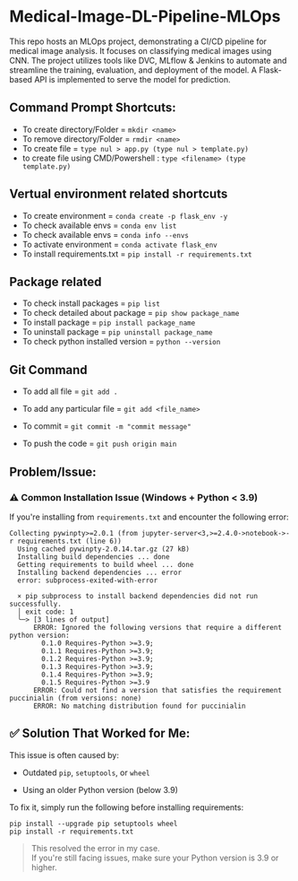 # Medical-Image-DL-Pipeline-MLOps
This repo hosts an MLOps project, demonstrating a CI/CD pipeline for medical image analysis. It focuses on classifying medical images using CNN. The project utilizes tools like DVC, MLflow &amp; Jenkins to automate and streamline the training, evaluation, and deployment of the model. A Flask-based API is implemented to serve the model for prediction.































## Command Prompt Shortcuts:

- To create directory/Folder = `mkdir <name>`
- To remove directory/Folder = `rmdir <name>`
- To create file = `type nul > app.py (type nul > template.py)`
- to create file using CMD/Powershell : `type <filename> (type template.py)`

## Vertual environment related shortcuts

- To create environment = `conda create -p flask_env -y`
- To check available envs = `conda env list`
- To check available envs = `conda info --envs`
- To activate environment = `conda activate flask_env`
- To install requirements.txt = `pip install -r requirements.txt`

##  Package related 

- To check install packages = `pip list`
- To check detailed about package = `pip show package_name`
- To install package = `pip install package_name`
- To uninstall package = `pip uninstall package_name`
- To check python installed version = `python --version`

## Git Command

- To add all file = `git add .`

- To add any particular file = `git add <file_name>`

- To commit = `git commit -m "commit message"`

- To push the code = `git push origin main`






## Problem/Issue:

### ⚠️ Common Installation Issue (Windows + Python < 3.9)

If you're installing from `requirements.txt` and encounter the following error:

```
Collecting pywinpty>=2.0.1 (from jupyter-server<3,>=2.4.0->notebook->-r requirements.txt (line 6))
  Using cached pywinpty-2.0.14.tar.gz (27 kB)
  Installing build dependencies ... done
  Getting requirements to build wheel ... done
  Installing backend dependencies ... error
  error: subprocess-exited-with-error

  × pip subprocess to install backend dependencies did not run successfully.
  │ exit code: 1
  ╰─> [3 lines of output]
      ERROR: Ignored the following versions that require a different python version: 
        0.1.0 Requires-Python >=3.9; 
        0.1.1 Requires-Python >=3.9; 
        0.1.2 Requires-Python >=3.9; 
        0.1.3 Requires-Python >=3.9; 
        0.1.4 Requires-Python >=3.9; 
        0.1.5 Requires-Python >=3.9
      ERROR: Could not find a version that satisfies the requirement puccinialin (from versions: none)
      ERROR: No matching distribution found for puccinialin
```

## ✅ Solution That Worked for Me:

This issue is often caused by:

- Outdated `pip`, `setuptools`, or `wheel`

- Using an older Python version (below 3.9)

To fix it, simply run the following before installing requirements:

```CMD
pip install --upgrade pip setuptools wheel
pip install -r requirements.txt
```

> This resolved the error in my case.<br>
> If you're still facing issues, make sure your Python version is 3.9 or higher.